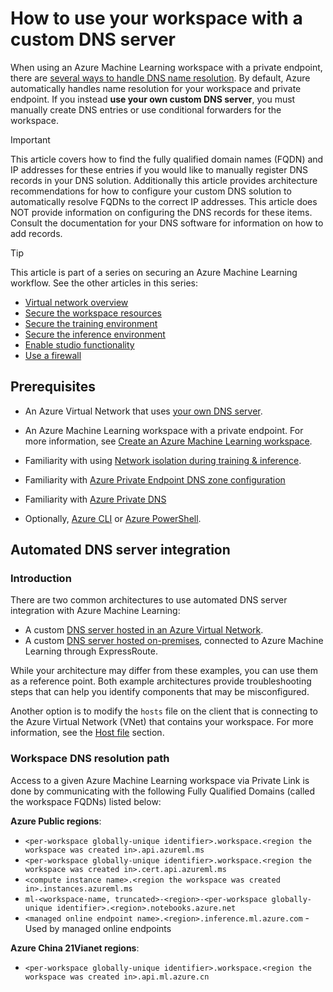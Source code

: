 
# How to use your workspace with a custom DNS server

When using an Azure Machine Learning workspace with a private endpoint, there are [several ways to handle DNS name resolution](../private-link/private-endpoint-dns.md). By default, Azure automatically handles name resolution for your workspace and private endpoint. If you instead __use your own custom DNS server__, you must manually create DNS entries or use conditional forwarders for the workspace.

> [!IMPORTANT]
> This article covers how to find the fully qualified domain names (FQDN) and IP addresses for these entries if you would like to manually register DNS records in your DNS solution. Additionally this article provides architecture recommendations for how to configure your custom DNS solution to automatically resolve FQDNs to the correct IP addresses. This article does NOT provide information on configuring the DNS records for these items. Consult the documentation for your DNS software for information on how to add records.

> [!TIP]
> This article is part of a series on securing an Azure Machine Learning workflow. See the other articles in this series:
>
> * [Virtual network overview](how-to-network-security-overview.md)
> * [Secure the workspace resources](how-to-secure-workspace-vnet.md)
> * [Secure the training environment](how-to-secure-training-vnet.md)
> * [Secure the inference environment](how-to-secure-inferencing-vnet.md)
> * [Enable studio functionality](how-to-enable-studio-virtual-network.md)
> * [Use a firewall](how-to-access-azureml-behind-firewall.md)
## Prerequisites

- An Azure Virtual Network that uses [your own DNS server](../virtual-network/virtual-networks-name-resolution-for-vms-and-role-instances.md#name-resolution-that-uses-your-own-dns-server).

- An Azure Machine Learning workspace with a private endpoint. For more information, see [Create an Azure Machine Learning workspace](how-to-manage-workspace.md).

- Familiarity with using [Network isolation during training & inference](./how-to-network-security-overview.md).

- Familiarity with [Azure Private Endpoint DNS zone configuration](../private-link/private-endpoint-dns.md)

- Familiarity with [Azure Private DNS](../dns/private-dns-privatednszone.md)

- Optionally, [Azure CLI](/cli/azure/install-azure-cli) or [Azure PowerShell](/powershell/azure/install-az-ps).

## Automated DNS server integration

### Introduction

There are two common architectures to use automated DNS server integration with Azure Machine Learning:

* A custom [DNS server hosted in an Azure Virtual Network](#dns-vnet).
* A custom [DNS server hosted on-premises](#dns-on-premises), connected to Azure Machine Learning through ExpressRoute.

While your architecture may differ from these examples, you can use them as a reference point. Both example architectures provide troubleshooting steps that can help you identify components that may be misconfigured.

Another option is to modify the `hosts` file on the client that is connecting to the Azure Virtual Network (VNet) that contains your workspace. For more information, see the [Host file](#hosts) section.
### Workspace DNS resolution path

Access to a given Azure Machine Learning workspace via Private Link is done by communicating with the following Fully Qualified Domains (called the workspace FQDNs) listed below:

**Azure Public regions**:
- ```<per-workspace globally-unique identifier>.workspace.<region the workspace was created in>.api.azureml.ms```
- ```<per-workspace globally-unique identifier>.workspace.<region the workspace was created in>.cert.api.azureml.ms```
- ```<compute instance name>.<region the workspace was created in>.instances.azureml.ms```
- ```ml-<workspace-name, truncated>-<region>-<per-workspace globally-unique identifier>.<region>.notebooks.azure.net```
- ```<managed online endpoint name>.<region>.inference.ml.azure.com``` - Used by managed online endpoints

**Azure China 21Vianet regions**:
- ```<per-workspace globally-unique identifier>.workspace.<region the workspace was created in>.api.ml.azure.cn```
